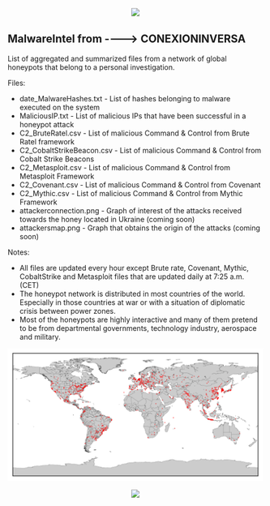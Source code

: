<p align="center">
  <img src="https://user-images.githubusercontent.com/29124284/180993282-2bac97c5-f9a8-4bb8-ba9a-8dcfe4116c57.JPG"/>
</p>

## MalwareIntel from ----> CONEXIONINVERSA

List of aggregated and summarized files from a network of global honeypots that belong to a personal investigation.

Files:
  * date_MalwareHashes.txt - List of hashes belonging to malware executed on the system
  * MaliciousIP.txt - List of malicious IPs that have been successful in a honeypot attack
  * C2_BruteRatel.csv - List of malicious Command & Control from Brute Ratel framework
  * C2_CobaltStrikeBeacon.csv - List of malicious Command & Control from Cobalt Strike Beacons
  * C2_Metasploit.csv - List of malicious Command & Control from Metasploit Framework
  * C2_Covenant.csv - List of malicious Command & Control from Covenant
  * C2_Mythic.csv - List of malicious Command & Control from Mythic Framework  
  * attackerconnection.png - Graph of interest of the attacks received towards the honey located in Ukraine (coming soon)
  * attackersmap.png - Graph that obtains the origin of the attacks (coming soon)
  
Notes:
 * All files are updated every hour except Brute rate, Covenant, Mythic, CobaltStrike and Metasploit files that are updated daily at 7:25 a.m.(CET)
 * The honeypot network is distributed in most countries of the world. Especially in those countries at war or with a situation of diplomatic crisis between power zones.
 * Most of the honeypots are highly interactive and many of them pretend to be from departmental governments, technology industry, aerospace and military.

<p align="center">
  <img src="https://raw.githubusercontent.com/conexioninversa/MalwareIntel/main/attackersmap.png"/>
</p>

<p align="center">
  <img src="https://raw.githubusercontent.com/conexioninversa/MalwareIntel/main/attackerconnection.png"/>
</p>
